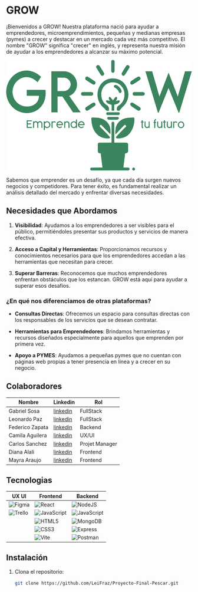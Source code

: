 # GROW

¡Bienvenidos a GROW! Nuestra plataforma nació para ayudar a emprendedores, microemprendimientos, pequeñas y medianas empresas (pymes)
a crecer y destacar en un mercado cada vez más competitivo. 
El nombre "GROW" significa "crecer" en inglés, y representa nuestra misión de ayudar a los emprendedores a alcanzar su máximo potencial.

<div align="center">
  <img src="src/assets/logo_slogan_verde.png" title="GROW" alt="GROW" width="600" height="300"/>
</div>


Sabemos que emprender es un desafío, ya que cada día surgen nuevos negocios y competidores. 
Para tener éxito, es fundamental realizar un análisis detallado del mercado y enfrentar diversas necesidades.

## Necesidades que Abordamos

1. **Visibilidad**: Ayudamos a los emprendedores a ser visibles para el público, permitiéndoles presentar sus productos y servicios de manera efectiva.
  
2. **Acceso a Capital y Herramientas**: Proporcionamos recursos y conocimientos necesarios para que los emprendedores accedan a las herramientas que necesitan para crecer.

3. **Superar Barreras**: Reconocemos que muchos emprendedores enfrentan obstáculos que los estancan. GROW está aquí para ayudar a superar esos desafíos.


### ¿En qué nos diferenciamos de otras plataformas?

- **Consultas Directas**: Ofrecemos un espacio para consultas directas con los responsables de los servicios que se desean contratar.
  
- **Herramientas para Emprendedores**: Brindamos herramientas y recursos diseñados especialmente para aquellos que emprenden por primera vez.

- **Apoyo a PYMES**: Ayudamos a pequeñas pymes que no cuentan con páginas web propias a tener presencia en línea y a crecer en su negocio.

## Colaboradores

| Nombre  | Linkedin | Rol |
|--------------|--------------|-------|
| Gabriel Sosa | [linkedin](https://www.linkedin.com/in/gabriel-a-sosa/) | FullStack |
| Leonardo Paz | [linkedin](http://www.linkedin.com/in/leonardofpaz) | FullStack |
| Federico Zapata | [linkedin](https://www.linkedin.com/in/federico-zapata-749a081a0/) | Backend |
| Camila Aguilera | [linkedin](https://www.linkedin.com/in/camila-aguilera-34963a226/) | UX/UI |
| Carlos Sanchez | [linkedin](https://www.linkedin.com/in/carlos-alfredo-sánchez/) | Projet Manager |
| Diana Alali | [linkedin](https://www.linkedin.com/in/diana-alali-4973a7200/) | Frontend |
| Mayra Araujo | [linkedin](https://www.linkedin.com/in/mayraaraujoj/) | Frontend |



## Tecnologias

| UX UI| Frontend | Backend |
| -----------|-----------| -----------|
| ![Figma](https://img.shields.io/badge/figma-%23F24E1E.svg?style=for-the-badge&logo=figma&logoColor=white) | ![React](https://img.shields.io/badge/react-%2320232a.svg?style=for-the-badge&logo=react&logoColor=%2361DAFB) | ![NodeJS](https://img.shields.io/badge/node.js-6DA55F?style=for-the-badge&logo=node.js&logoColor=white)
| ![Trello](https://img.shields.io/badge/Trello-%23026AA7.svg?style=for-the-badge&logo=Trello&logoColor=white) | ![JavaScript](https://img.shields.io/badge/javascript-%23323330.svg?style=for-the-badge&logo=javascript&logoColor=%23F7DF1E) | ![JavaScript](https://img.shields.io/badge/javascript-%23323330.svg?style=for-the-badge&logo=javascript&logoColor=%23F7DF1E)
| | ![HTML5](https://img.shields.io/badge/html5-%23E34F26.svg?style=for-the-badge&logo=html5&logoColor=white) | ![MongoDB](https://img.shields.io/badge/MongoDB-%234ea94b.svg?style=for-the-badge&logo=mongodb&logoColor=white)
| | ![CSS3](https://img.shields.io/badge/css3-%231572B6.svg?style=for-the-badge&logo=css3&logoColor=white) | ![Express](https://img.shields.io/badge/EXPRESS-blue?style=for-the-badge&logo=express&logoColor=white)| 
| | ![Vite](https://img.shields.io/badge/vite-%23646CFF.svg?style=for-the-badge&logo=vite&logoColor=white) | ![Postman](https://img.shields.io/badge/Postman-FF6C37?style=for-the-badge&logo=postman&logoColor=white)

## Instalación

1. Clona el repositorio:
   ```bash
   git clone https://github.com/LeiFraz/Proyecto-Final-Pescar.git
